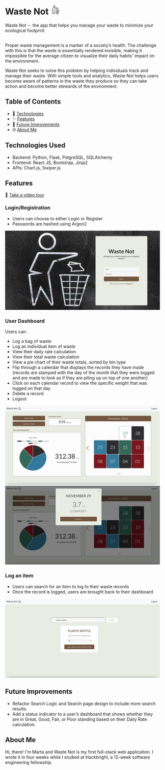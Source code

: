 # Waste Not <img src="/static/img/trashbin.svg" width=32px>
Waste Not -- the app that helps you manage your waste to minimize your ecological footprint<br></br>

Proper waste management is a marker of a society’s health. The challenge with this is that the waste is essentially rendered invisible, making it impossible for the average citizen to visualize their daily habits' impact on the environment. 

Waste Not seeks to solve this problem by helping individuals track and manage their waste. With simple tools and analytics, Waste Not helps users become aware of patterns in the waste they produce so they can take action and become better stewards of the environment.
## Table of Contents
* :rocket: [Technologies](#technologies-used)
* :sparkles: [Features](#features)
* :construction: [Future Improvements](#future-improvements)
* :nerd_face: [About Me](#about-me)
## Technologies Used
* Backend: Python, Flask, PstgreSQL, SQLAlchemy
* Frontend: React JS, Bootstrap, Jinja2
* APIs: Chart.js, Swiper.js
## Features
🎥  [Take a video tour](https://www.youtube.com/watch?v=dwfOQtPjIxc)

### Login/Registration
* Users can choose to either Login or Register
* Passwords are hashed using Argon2
<img src="static/screenshots/homepage.png">

### User Dashboard
Users can:  
* Log a bag of waste 
* Log an individual item of waste 
* View their daily rate calculation
* View their total waste calculation
* View a pie chart of their waste totals, sorted by bin type
* Flip through a calendar that displays the records they have made (records are stamped with the day of the month that they were logged and are made to look as if they are piling up on top of one another)
* Click on each calendar record to view the specific weight that was logged on that day
* Delete a record 
* Logout
<img src="static/screenshots/userdashboard.png">
<img src="static/screenshots/recordinfomodal.png">

### Log an item
* Users can search for an item to log to their waste records
* Once the record is logged, users are brought back to their dashboard 
<img src="static/screenshots/searchpage.png">

## Future Improvements
* Refactor Search Logic and Search page design to include more search results.
* Add a status indicator to a user’s dashboard that shows whether they are in Great, Good, Fair, or Poor standing based on their Daily Rate calculation.  
## About Me
Hi, there! I'm Marta and Waste Not is my first full-stack web application. I wrote it in four weeks while I studied at Hackbright, a 12-week software engineering fellowship. 